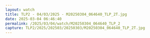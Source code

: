 ```yaml
---
layout: watch
title: TLP2 - 04/03/2025 - M20250304_064640_TLP_2T.jpg
date: 2025-03-04 06:46:40
permalink: /2025/03/04/watch/M20250304_064640_TLP_2
capture: TLP2/2025/202503/20250303/M20250304_064640_TLP_2T.jpg
---
```


